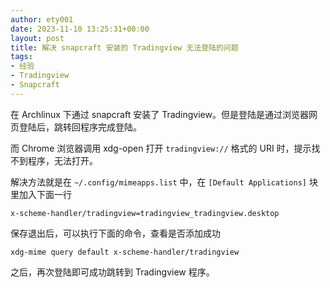 ```yaml
---
author: ety001
date: 2023-11-10 13:25:31+00:00
layout: post
title: 解决 snapcraft 安装的 Tradingview 无法登陆的问题
tags:
- 经验
- Tradingview
- Snapcraft
---
```


在 Archlinux 下通过 snapcraft 安装了 Tradingview。但是登陆是通过浏览器网页登陆后，跳转回程序完成登陆。

而 Chrome 浏览器调用 xdg-open 打开 `tradingview://` 格式的 URI 时，提示找不到程序，无法打开。

解决方法就是在 `~/.config/mimeapps.list` 中，在 `[Default Applications]` 块里加入下面一行

```
x-scheme-handler/tradingview=tradingview_tradingview.desktop
```

保存退出后，可以执行下面的命令，查看是否添加成功

```
xdg-mime query default x-scheme-handler/tradingview
```

之后，再次登陆即可成功跳转到 Tradingview 程序。